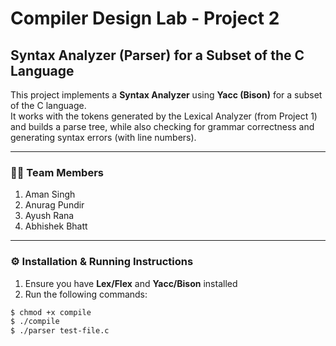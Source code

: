 # Compiler Design Lab - Project 2

## Syntax Analyzer (Parser) for a Subset of the C Language

This project implements a **Syntax Analyzer** using **Yacc (Bison)** for a subset of the C language.  
It works with the tokens generated by the Lexical Analyzer (from Project 1) and builds a parse tree, while also checking for grammar correctness and generating syntax errors (with line numbers).

---

### 🧑‍💻 Team Members

1. Aman Singh  
2. Anurag Pundir  
3. Ayush Rana  
4. Abhishek Bhatt  



---

### ⚙️ Installation & Running Instructions

1. Ensure you have **Lex/Flex** and **Yacc/Bison** installed  
2. Run the following commands:

```bash
$ chmod +x compile
$ ./compile
$ ./parser test-file.c
